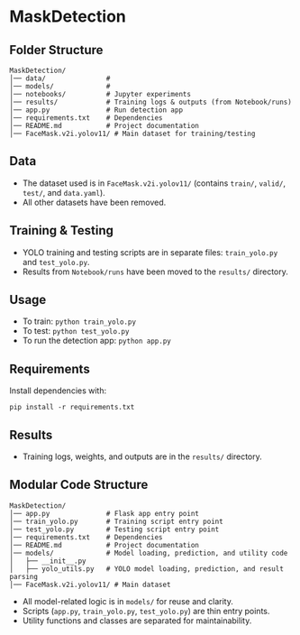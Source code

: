# MaskDetection

## Folder Structure

```
MaskDetection/
│── data/               # 
│── models/             # 
│── notebooks/          # Jupyter experiments
│── results/            # Training logs & outputs (from Notebook/runs)
│── app.py              # Run detection app
│── requirements.txt    # Dependencies
│── README.md           # Project documentation
│── FaceMask.v2i.yolov11/ # Main dataset for training/testing
```

## Data
- The dataset used is in `FaceMask.v2i.yolov11/` (contains `train/`, `valid/`, `test/`, and `data.yaml`).
- All other datasets have been removed.

## Training & Testing
- YOLO training and testing scripts are in separate files: `train_yolo.py` and `test_yolo.py`.
- Results from `Notebook/runs` have been moved to the `results/` directory.

## Usage
- To train: `python train_yolo.py`
- To test: `python test_yolo.py`
- To run the detection app: `python app.py`

## Requirements
Install dependencies with:
```
pip install -r requirements.txt
```

## Results
- Training logs, weights, and outputs are in the `results/` directory. 

## Modular Code Structure

```
MaskDetection/
│── app.py              # Flask app entry point
│── train_yolo.py       # Training script entry point
│── test_yolo.py        # Testing script entry point
│── requirements.txt    # Dependencies
│── README.md           # Project documentation
│── models/             # Model loading, prediction, and utility code
│   ├── __init__.py
│   ├── yolo_utils.py   # YOLO model loading, prediction, and result parsing
│── FaceMask.v2i.yolov11/ # Main dataset
```

- All model-related logic is in `models/` for reuse and clarity.
- Scripts (`app.py`, `train_yolo.py`, `test_yolo.py`) are thin entry points.
- Utility functions and classes are separated for maintainability. 
